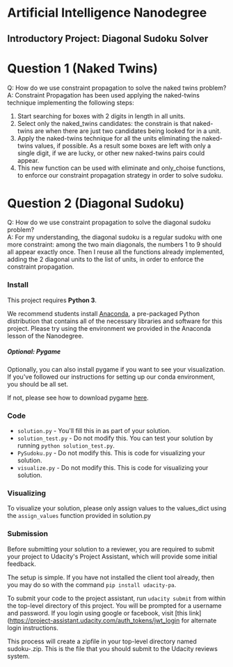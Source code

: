 # Artificial Intelligence Nanodegree
## Introductory Project: Diagonal Sudoku Solver

# Question 1 (Naked Twins)
Q: How do we use constraint propagation to solve the naked twins problem?  
A: Constraint Propagation has been used applying the naked-twins technique implementing the following steps:
   1. Start searching for boxes with 2 digits in length in all units.
   2. Select only the naked_twins candidates: the constrain is that naked-twins are when there are just two candidates being looked for in a unit.
   3. Apply the naked-twins technique for all the units eliminating the naked-twins values, if possible. As a result some boxes are left with only
      a single digit, if we are lucky, or other new naked-twins pairs could appear.
   4. This new function can be used with eliminate and only_choise functions, to enforce our constraint propagation strategy in order to solve sudoku.

# Question 2 (Diagonal Sudoku)
Q: How do we use constraint propagation to solve the diagonal sudoku problem?  
A: For my understanding, the diagonal sudoku is a regular sudoku with one more constraint: among the two main diagonals, the numbers 1 to 9 should all appear
   exactly once. Then I reuse all the functions already implemented, adding the 2 diagonal units to the list of units, in order to enforce the constraint propagation.

### Install

This project requires **Python 3**.

We recommend students install [Anaconda](https://www.continuum.io/downloads), a pre-packaged Python distribution that contains all of the necessary libraries and software for this project.
Please try using the environment we provided in the Anaconda lesson of the Nanodegree.

##### Optional: Pygame

Optionally, you can also install pygame if you want to see your visualization. If you've followed our instructions for setting up our conda environment, you should be all set.

If not, please see how to download pygame [here](http://www.pygame.org/download.shtml).

### Code

* `solution.py` - You'll fill this in as part of your solution.
* `solution_test.py` - Do not modify this. You can test your solution by running `python solution_test.py`.
* `PySudoku.py` - Do not modify this. This is code for visualizing your solution.
* `visualize.py` - Do not modify this. This is code for visualizing your solution.

### Visualizing

To visualize your solution, please only assign values to the values_dict using the ```assign_values``` function provided in solution.py

### Submission
Before submitting your solution to a reviewer, you are required to submit your project to Udacity's Project Assistant, which will provide some initial feedback.  

The setup is simple.  If you have not installed the client tool already, then you may do so with the command `pip install udacity-pa`.  

To submit your code to the project assistant, run `udacity submit` from within the top-level directory of this project.  You will be prompted for a username and password.  If you login using google or facebook, visit [this link](https://project-assistant.udacity.com/auth_tokens/jwt_login for alternate login instructions.

This process will create a zipfile in your top-level directory named sudoku-<id>.zip.  This is the file that you should submit to the Udacity reviews system.
